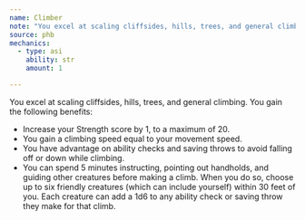 ```yaml
---
name: Climber
note: "You excel at scaling cliffsides, hills, trees, and general climbing. You gain the following benefits:"
source: phb
mechanics:
  - type: asi
    ability: str
    amount: 1

---
```

You excel at scaling cliffsides, hills, trees, and general climbing. You gain the following benefits:
- Increase your Strength score by 1, to a maximum of 20. 
- You gain a climbing speed equal to your movement speed.
- You have advantage on ability checks and saving throws to avoid falling off or down while climbing. 
- You can spend 5 minutes instructing, pointing out handholds, and guiding other creatures before making a climb. When you do so, choose up to six friendly creatures (which can include yourself) within 30 feet of you. Each creature can add a 1d6 to any ability check or saving throw they make for that climb.

